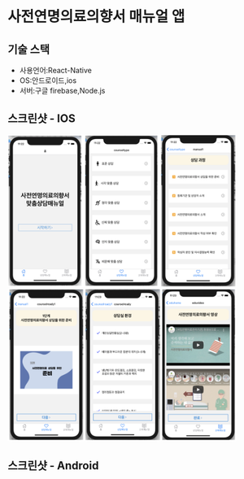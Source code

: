 # 사전연명의료의향서 매뉴얼 앱

## 기술 스택
* 사용언어:React-Native
* OS:안드로이드,ios
* 서버:구글 firebase,Node.js

## 스크린샷 - IOS
<img src="/img/11.png" width="450px" height="300px" title="px(픽셀) 크기 설정" alt="RubberDuck"></img>
<img src="/img/12.png" width="450px" height="300px" title="px(픽셀) 크기 설정" alt="RubberDuck"></img>
## 스크린샷 - Android
